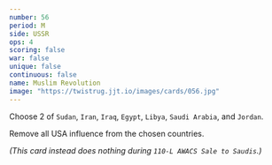 ```yaml
---
number: 56
period: M
side: USSR
ops: 4
scoring: false
war: false
unique: false
continuous: false
name: Muslim Revolution
image: "https://twistrug.jjt.io/images/cards/056.jpg"
---
```

Choose 2 of `Sudan`, `Iran`, `Iraq`, `Egypt`, `Libya`, `Saudi Arabia`, and `Jordan`.

Remove all USA influence from the chosen countries.

*(This card instead does nothing during `110-L AWACS Sale to Saudis`.)*
